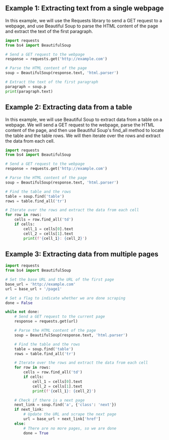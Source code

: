 ## Example 1: Extracting text from a single webpage

In this example, we will use the Requests library to send a GET request to a webpage, and use Beautiful Soup to parse the HTML content of the page and extract the text of the first paragraph.

```Python
import requests
from bs4 import BeautifulSoup

# Send a GET request to the webpage
response = requests.get('http://example.com')

# Parse the HTML content of the page
soup = BeautifulSoup(response.text, 'html.parser')

# Extract the text of the first paragraph
paragraph = soup.p
print(paragraph.text)
```


## Example 2: Extracting data from a table

In this example, we will use Beautiful Soup to extract data from a table on a webpage. We will send a GET request to the webpage, parse the HTML content of the page, and then use Beautiful Soup's find_all method to locate the table and the table rows. We will then iterate over the rows and extract the data from each cell.

```Python
import requests
from bs4 import BeautifulSoup

# Send a GET request to the webpage
response = requests.get('http://example.com')

# Parse the HTML content of the page
soup = BeautifulSoup(response.text, 'html.parser')

# Find the table and the rows
table = soup.find('table')
rows = table.find_all('tr')

# Iterate over the rows and extract the data from each cell
for row in rows:
    cells = row.find_all('td')
    if cells:
        cell_1 = cells[0].text
        cell_2 = cells[1].text
        print(f'{cell_1}: {cell_2}')
```

## Example 3: Extracting data from multiple pages

```Python
import requests
from bs4 import BeautifulSoup

# Set the base URL and the URL of the first page
base_url = 'http://example.com'
url = base_url + '/page1'

# Set a flag to indicate whether we are done scraping
done = False

while not done:
    # Send a GET request to the current page
    response = requests.get(url)

    # Parse the HTML content of the page
    soup = BeautifulSoup(response.text, 'html.parser')

    # Find the table and the rows
    table = soup.find('table')
    rows = table.find_all('tr')

    # Iterate over the rows and extract the data from each cell
    for row in rows:
        cells = row.find_all('td')
        if cells:
            cell_1 = cells[0].text
            cell_2 = cells[1].text
            print(f'{cell_1}: {cell_2}')

    # Check if there is a next page
    next_link = soup.find('a', {'class': 'next'})
    if next_link:
        # Update the URL and scrape the next page
        url = base_url + next_link['href']
    else:
        # There are no more pages, so we are done
        done = True
```
